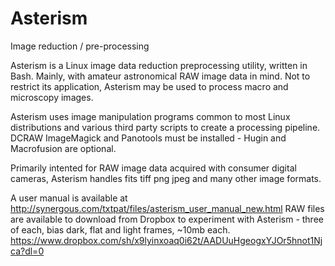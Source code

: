 # Asterism

Image reduction / pre-processing

Asterism is a Linux image data reduction preprocessing utility, written in Bash. Mainly, with amateur astronomical RAW image data in mind. Not to restrict its application, Asterism may be used to process macro and microscopy images. 

Asterism uses image manipulation programs common to most Linux distributions and various third party scripts to create a processing pipeline. DCRAW ImageMagick and Panotools must be installed - Hugin and Macrofusion are optional.

Primarily intented for RAW image data acquired with consumer digital cameras, Asterism handles fits tiff png jpeg and many other image formats. 

A user manual is available at http://synergous.com/txtpat/files/asterism_user_manual_new.html
RAW files are available to download from Dropbox to experiment with Asterism - three of each, bias dark, flat and light frames, ~10mb each.
https://www.dropbox.com/sh/x9lyinxoaq0i62t/AADUuHgeogxYJOr5hnot1Njca?dl=0
